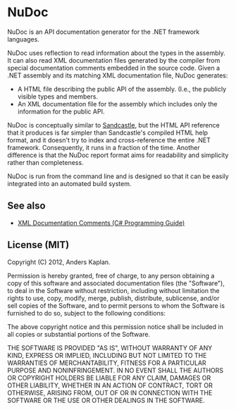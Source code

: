 NuDoc
=====
NuDoc is an API documentation generator for the .NET framework languages. 

NuDoc uses reflection to read information about the types in the assembly. It can also read XML documentation files 
generated by the compiler from special documentation comments embedded in the source code. Given a .NET assembly and 
its matching XML documentation file, NuDoc generates:

- A HTML file describing the public API of the assembly. (I.e., the publicly visible types and members.
- An XML documentation file for the assembly which includes only the information for the public API.

NuDoc is conceptually similar to [Sandcastle](http://sandcastle.codeplex.com/), but the HTML API reference that it 
produces is far simpler than Sandcastle's compiled HTML help format, and it doesn't try to index and cross-reference 
the entire .NET framework. Consequently, it runs in a fraction of the time. Another difference is that the NuDoc report 
format aims for readability and simplicity rather than completeness.

NuDoc is run from the command line and is designed so that it can be easily integrated into an automated build 
system.

See also
--------
- [XML Documentation Comments (C# Programming Guide)](http://msdn.microsoft.com/en-us/library/b2s063f7.aspx)


License (MIT)
-------------
Copyright (C) 2012, Anders Kaplan.

Permission is hereby granted, free of charge, to any person obtaining a copy of this software and associated documentation files (the "Software"), to deal in the Software without restriction, 
including without limitation the rights to use, copy, modify, merge, publish, distribute, sublicense, and/or sell copies of the Software, and to permit persons to whom the Software is furnished 
to do so, subject to the following conditions:

The above copyright notice and this permission notice shall be included in all copies or substantial portions of the Software.

THE SOFTWARE IS PROVIDED "AS IS", WITHOUT WARRANTY OF ANY KIND, EXPRESS OR IMPLIED, INCLUDING BUT NOT LIMITED TO THE WARRANTIES OF MERCHANTABILITY, FITNESS FOR A PARTICULAR PURPOSE AND NONINFRINGEMENT. 
IN NO EVENT SHALL THE AUTHORS OR COPYRIGHT HOLDERS BE LIABLE FOR ANY CLAIM, DAMAGES OR OTHER LIABILITY, WHETHER IN AN ACTION OF CONTRACT, TORT OR OTHERWISE, ARISING FROM, OUT OF OR IN CONNECTION WITH 
THE SOFTWARE OR THE USE OR OTHER DEALINGS IN THE SOFTWARE.
